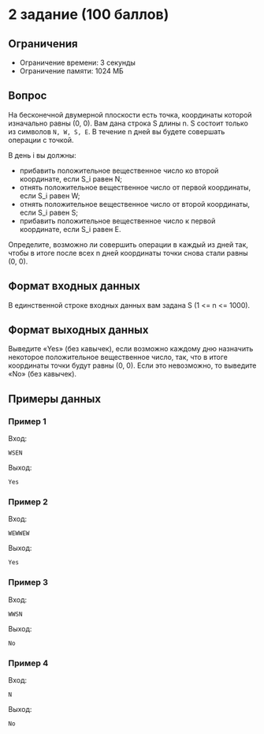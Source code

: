 # 2 задание (100 баллов)

## Ограничения

+ Ограничение времени: 3 секунды
+ Ограничение памяти: 1024 МБ

## Вопрос

На бесконечной двумерной плоскости есть точка, координаты которой изначально равны (0, 0).
Вам дана строка S длины n.
S состоит только из символов `N, W, S, E`.
В течение n дней вы будете совершать операции с точкой.

В день i вы должны:

+ прибавить положительное вещественное число ко второй координате, если S_i равен N;
+ отнять положительное вещественное число от первой координаты, если S_i равен W;
+ отнять положительное вещественное число от второй координаты, если S_i равен S;
+ прибавить положительное вещественное число к первой координате, если S_i равен E.

Определите, возможно ли совершить операции в каждый из дней так, чтобы в итоге после всех n дней координаты точки снова стали равны (0, 0).

## Формат входных данных

В единственной строке входных данных вам задана S (1 <= n <= 1000).

## Формат выходных данных

Выведите «Yes» (без кавычек), если возможно каждому дню назначить некоторое положительное вещественное число, так, что в итоге координаты точки будут равны (0, 0).
Если это невозможно, то выведите «No» (без кавычек).

## Примеры данных

### Пример 1

Вход:

```
WSEN
```

Выход:

```
Yes
```

### Пример 2

Вход:

```
WEWWEW
```

Выход:

```
Yes
```

### Пример 3

Вход:

```
WWSN
```

Выход:

```
No
```

### Пример 4

Вход:

```
N
```

Выход:

```
No
```
